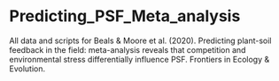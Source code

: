 # Predicting_PSF_Meta_analysis
All data and scripts for Beals &amp; Moore et al. (2020). Predicting plant-soil feedback in the field: meta-analysis reveals that competition and environmental stress differentially influence PSF. Frontiers in Ecology & Evolution.
